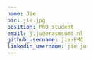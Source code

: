 ```yaml
---
name: Jie
pic: jie.jpg
position: PhD student
email: j.ju@erasmsumc.nl
github_username: jie-EMC
linkedin_username: jie ju
---
```

